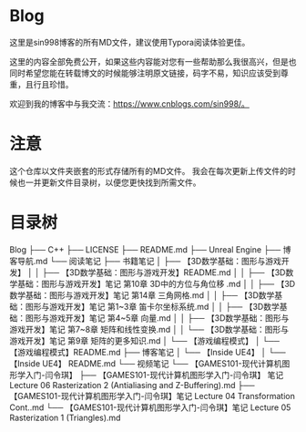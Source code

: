 # Blog
这里是sin998博客的所有MD文件，建议使用Typora阅读体验更佳。

这里的内容全部免费公开，如果这些内容能对您有一些帮助那么我很高兴，但是也同时希望您能在转载博文的时候能够注明原文链接，码字不易，知识应该受到尊重，且行且珍惜。

欢迎到我的博客中与我交流：https://www.cnblogs.com/sin998/。

# 注意
这个仓库以文件夹嵌套的形式存储所有的MD文件。
我会在每次更新上传文件的时候也一并更新文件目录树，以便您更快找到所需文件。

# 目录树

Blog
 ├── C++
 ├── LICENSE
 ├── README.md
 ├── Unreal Engine
 ├── 博客导航.md
 └── 阅读笔记
     ├── 书籍笔记
     │   ├── 【3D数学基础：图形与游戏开发】
     │   │   ├── 【3D数学基础：图形与游戏开发】README.md
     │   │   ├── 【3D数学基础：图形与游戏开发】笔记 第10章 3D中的方位与角位移 .md
     │   │   ├── 【3D数学基础：图形与游戏开发】笔记 第14章 三角网格.md
     │   │   ├── 【3D数学基础：图形与游戏开发】笔记 第1~3章 笛卡尔坐标系统.md
     │   │   ├── 【3D数学基础：图形与游戏开发】笔记 第4~5章 向量.md
     │   │   ├── 【3D数学基础：图形与游戏开发】笔记 第7~8章 矩阵和线性变换.md
     │   │   └── 【3D数学基础：图形与游戏开发】笔记 第9章 矩阵的更多知识.md
     │   └── 【游戏编程模式】
     │       └── 【游戏编程模式】README.md
     ├── 博客笔记
     │   └── 【Inside UE4】
     │       └── 【Inside UE4】 README.md
     └── 视频笔记
         └── 【GAMES101-现代计算机图形学入门-闫令琪】
             ├── 【GAMES101-现代计算机图形学入门-闫令琪】 笔记Lecture 06 Rasterization 2 (Antialiasing and Z-Buffering).md
             ├── 【GAMES101-现代计算机图形学入门-闫令琪】笔记 Lecture 04 Transformation Cont..md
             └── 【GAMES101-现代计算机图形学入门-闫令琪】笔记 Lecture 05 Rasterization 1 (Triangles).md
